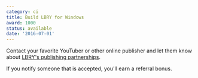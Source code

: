 ```yaml
---
category: ci
title: Build LBRY for Windows
award: 1000
status: available
date: '2016-07-01'
---
```


Contact your favorite YouTuber or other online publisher and let them know about [LBRY's publishing partnerships](http://lbry.io/publish).

If you notify someone that is accepted, you'll earn a referral bonus.